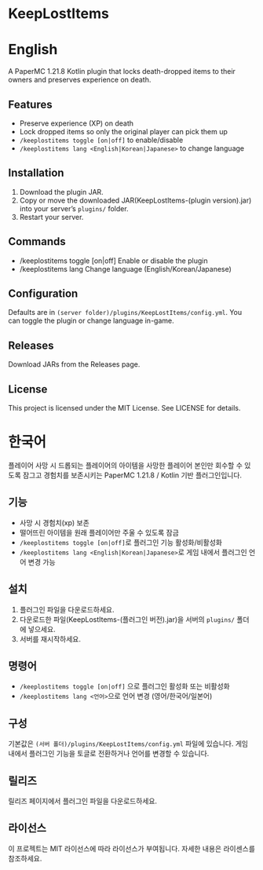 # KeepLostItems

# English

A PaperMC 1.21.8 Kotlin plugin that locks death-dropped items to their owners and preserves experience on death.

## Features

- Preserve experience (XP) on death  
- Lock dropped items so only the original player can pick them up  
- `/keeplostitems toggle [on|off]` to enable/disable  
- `/keeplostitems lang <English|Korean|Japanese>` to change language

## Installation

1. Download the plugin JAR.
2. Copy or move the downloaded JAR(KeepLostItems-(plugin version).jar) into your server’s ```plugins/``` folder.
3. Restart your server.

## Commands

   - /keeplostitems toggle [on|off]	Enable or disable the plugin
   - /keeplostitems lang <lang>	Change language (English/Korean/Japanese)

## Configuration

   Defaults are in `(server folder)/plugins/KeepLostItems/config.yml`. You can toggle the plugin or change language in-game.

## Releases

   Download JARs from the Releases page.

## License

   This project is licensed under the MIT License. See LICENSE for details.



# 한국어

플레이어 사망 시 드롭되는 플레이어의 아이템을 사망한 플레이어 본인만 회수할 수 있도록 잠그고 경험치를 보존시키는 PaperMC 1.21.8 / Kotlin 기반 플러그인입니다.

## 기능

- 사망 시 경험치(xp) 보존  
- 떨어뜨린 아이템을 원래 플레이어만 주울 수 있도록 잠금
- `/keeplostitems toggle [on|off]`로 플러그인 기능 활성화/비활성화
- `/keeplostitems lang <English|Korean|Japanese>`로 게임 내에서 플러그인 언어 변경 가능

## 설치

1. 플러그인 파일을 다운로드하세요.
2. 다운로드한 파일(KeepLostItems-(플러그인 버전).jar)을 서버의 `plugins/` 폴더에 넣으세요.
3. 서버를 재시작하세요.

## 명령어

 - `/keeplostitems toggle [on|off]` 으로 플러그인 활성화 또는 비활성화
 - `/keeplostitems lang <언어>`으로 언어 변경 (영어/한국어/일본어)

## 구성

 기본값은 `(서버 폴더)/plugins/KeepLostItems/config.yml` 파일에 있습니다. 게임 내에서 플러그인 기능을 토글로 전환하거나 언어를 변경할 수 있습니다.

## 릴리즈

 릴리즈 페이지에서 플러그인 파일을 다운로드하세요.

## 라이선스

 이 프로젝트는 MIT 라이선스에 따라 라이선스가 부여됩니다. 자세한 내용은 라이센스를 참조하세요.
